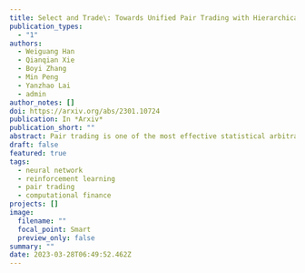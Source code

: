 ```yaml
---
title: Select and Trade\: Towards Unified Pair Trading with Hierarchical Reinforcement Learning.
publication_types:
  - "1"
authors:
  - Weiguang Han
  - Qianqian Xie
  - Boyi Zhang
  - Min Peng
  - Yanzhao Lai
  - admin
author_notes: []
doi: https://arxiv.org/abs/2301.10724
publication: In *Arxiv*
publication_short: ""
abstract: Pair trading is one of the most effective statistical arbitrage strategies which seeks a neutral profit by hedging a pair of selected assets. Existing methods generally decompose the task into two separate steps: pair selection and trading. However, the decoupling of two closely related subtasks can block information propagation and lead to limited overall performance. For pair selection, ignoring the trading performance results in the wrong assets being selected with irrelevant price movements, while the agent trained for trading can overfit to the selected assets without any historical information of other assets. To address it, in this paper, we propose a paradigm for automatic pair trading as a unified task rather than a two-step pipeline. We design a hierarchical reinforcement learning framework to jointly learn and optimize two subtasks. A high-level policy would select two assets from all possible combinations and a low-level policy would then perform a series of trading actions. Experimental results on real-world stock data demonstrate the effectiveness of our method on pair trading compared with both existing pair selection and trading methods.
draft: false
featured: true
tags:
  - neural network
  - reinforcement learning
  - pair trading
  - computational finance
projects: []
image:
  filename: ""
  focal_point: Smart
  preview_only: false
summary: ""
date: 2023-03-28T06:49:52.462Z
---
```

